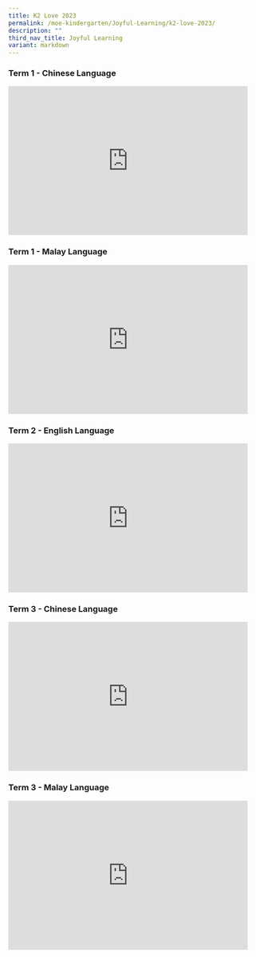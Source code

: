 ```yaml
---
title: K2 Love 2023
permalink: /moe-kindergarten/Joyful-Learning/k2-love-2023/
description: ""
third_nav_title: Joyful Learning
variant: markdown
---
```

### Term 1 - Chinese Language

<iframe src="https://docs.google.com/presentation/d/e/2PACX-1vQlyDMEdruHWtkKESkIgKFtXkRylHIo4zOJDGyQ2FuyaJP0uqFqrMCTaF7ADDImWYWVgPADv0yVrf-4/embed?start=true&amp;loop=true&amp;delayms=3000" frameborder="0" width="480" height="299" allowfullscreen="true"></iframe>

### Term 1 - Malay Language
<iframe allowfullscreen="true" height="299" width="480" frameborder="0" src="https://docs.google.com/presentation/d/e/2PACX-1vRRtotd_vnd2L_OVz3l0RNqG8LE_Ce2aczByhP23bBxKvANmg9VvHEUwsKg7fLg2xqmcOnAut1lLMdm/embed?start=true&amp;loop=true&amp;delayms=3000"></iframe>

### Term 2 - English Language
<iframe allowfullscreen="true" height="299" width="480" frameborder="0" src="https://docs.google.com/presentation/d/e/2PACX-1vTQiB7sKJ5tD6KQOUJFa99BnPAb5A0e3c3Iw2yG7Da5NRVhvTYvauSMOHde2TQ6BUGHl3i44iCY2HT5/embed?start=true&amp;loop=true&amp;delayms=3000"></iframe>

### Term 3 - Chinese Language
<iframe allowfullscreen="true" height="299" width="480" frameborder="0" src="https://docs.google.com/presentation/d/e/2PACX-1vQh-wydxuHzUG8pGvkgN1u5ngrA1L_MFMv2ikYsjmuxMECwCwHD9VDSjdTTrEYjmOTk_GeFTuGU4sSJ/embed?start=true&amp;loop=true&amp;delayms=3000"></iframe>

### Term 3 - Malay Language
<iframe allowfullscreen="true" height="299" width="480" frameborder="0" src="https://docs.google.com/presentation/d/e/2PACX-1vRkRpsCHhiB56mJ5Hv3M9eiCBwNEQ9mfIKfdfysAglAn6XWnG-5IRFHz9bdw8lY5TU4UldHszMHzaD-/embed?start=true&amp;loop=true&amp;delayms=3000"></iframe>